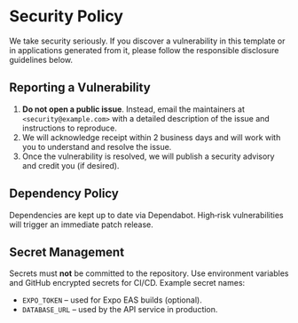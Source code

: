 # Security Policy

We take security seriously.  If you discover a vulnerability in this
template or in applications generated from it, please follow the
responsible disclosure guidelines below.

## Reporting a Vulnerability

1. **Do not open a public issue**.  Instead, email the maintainers at
   `<security@example.com>` with a detailed description of the issue and
   instructions to reproduce.
2. We will acknowledge receipt within 2 business days and will work with
   you to understand and resolve the issue.
3. Once the vulnerability is resolved, we will publish a security
   advisory and credit you (if desired).

## Dependency Policy

Dependencies are kept up to date via Dependabot.  High‑risk
vulnerabilities will trigger an immediate patch release.

## Secret Management

Secrets must **not** be committed to the repository.  Use environment
variables and GitHub encrypted secrets for CI/CD.  Example secret names:

- `EXPO_TOKEN` – used for Expo EAS builds (optional).
- `DATABASE_URL` – used by the API service in production.